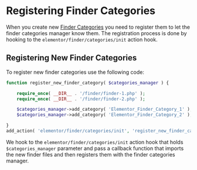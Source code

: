 # Registering Finder Categories

When you create new [Finder Categories](/finder/) you need to register them to let the finder categories manager know them. The registration process is done by hooking to the `elementor/finder/categories/init` action hook.

## Registering New Finder Categories

To register new finder categories use the following code:

```php
function register_new_finder_category( $categories_manager ) {

	require_once( __DIR__ . '/finder/finder-1.php' );
	require_once( __DIR__ . '/finder/finder-2.php' );

	$categories_manager->add_category( 'Elementor_Finder_Category_1' );
	$categories_manager->add_category( 'Elementor_Finder_Category_2' );

}
add_action( 'elementor/finder/categories/init', 'register_new_finder_category' );
```

We hook to the `elementor/finder/categories/init` action hook that holds `$categories_manager` parameter and pass a callback function that imports the new finder files and then registers them with the finder categories manager.
